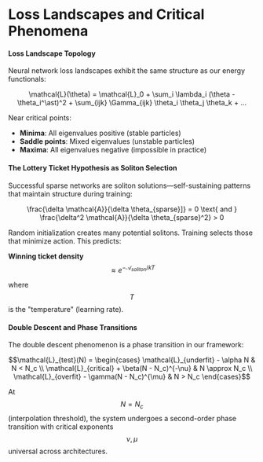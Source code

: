 # Loss Landscapes and Critical Phenomena

#### Loss Landscape Topology

Neural network loss landscapes exhibit the same structure as our energy functionals:

<p align="center"><span class="math">\mathcal{L}(\theta) = \mathcal{L}_0 + \sum_i \lambda_i (\theta - \theta_i^\ast)^2 + \sum_{ijk} \Gamma_{ijk} \theta_i \theta_j \theta_k + ...</span></p>

Near critical points:

* **Minima**: All eigenvalues positive (stable particles)
* **Saddle points**: Mixed eigenvalues (unstable particles)
* **Maxima**: All eigenvalues negative (impossible in practice)

#### The Lottery Ticket Hypothesis as Soliton Selection

Successful sparse networks are soliton solutions—self-sustaining patterns that maintain structure during training:

<p align="center"><span class="math">\frac{\delta \mathcal{A}}{\delta \theta_{sparse}]} = 0 \text{ and } \frac{\delta^2 \mathcal{A}}{\delta \theta_{sparse}^2} > 0</span></p>

Random initialization creates many potential solitons. Training selects those that minimize action. This predicts:

**Winning ticket density** $$\approx e^{-\mathcal{A}_{soliton}/kT}$$

where $$T$$ is the "temperature" (learning rate).

#### Double Descent and Phase Transitions

The double descent phenomenon is a phase transition in our framework:

$$\mathcal{L}_{test}(N) = \begin{cases} \mathcal{L}_{underfit} - \alpha N & N < N_c \\ \mathcal{L}_{critical} + \beta(N - N_c)^{-\nu} & N \approx N_c \\ \mathcal{L}_{overfit} - \gamma(N - N_c)^{\mu} & N > N_c \end{cases}$$

At $$N = N_c$$ (interpolation threshold), the system undergoes a second-order phase transition with critical exponents $$\nu, \mu$$ universal across architectures.
